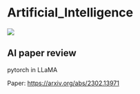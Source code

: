 # Artificial_Intelligence
##### <a href="https://summerbook.tistory.com/" target="_blank"><img src="https://img.shields.io/badge/TSTORY-F26B00?style=plastic&logo=tistory&logoColor=ffffff"/></a>

## AI paper review
pytorch in LLaMA


Paper: https://arxiv.org/abs/2302.13971   
